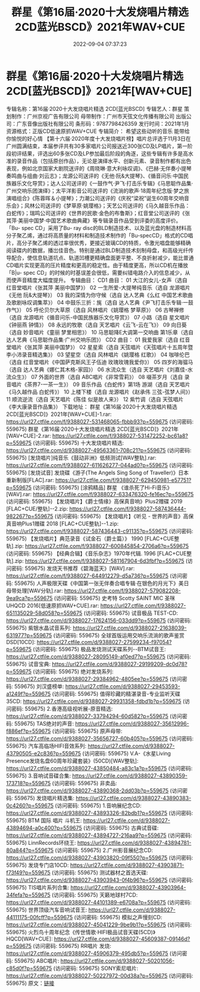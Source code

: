 ﻿---
title: 群星《第16届·2020十大发烧唱片精选2CD蓝光BSCD》2021年WAV+CUE
date: 2022-09-04 07:37:23
categories: 试音碟、非卖品、发烧碟
tags: 华语中文
---
# 群星《第16届·2020十大发烧唱片精选2CD[蓝光BSCD]》2021年[WAV+CUE]

专辑名称：第16届·2020十大发烧唱片精选 2CD[蓝光BSCD]
专辑艺人：群星
策划制作：广州京视广告有限公司
母带制作：广州市天弦文化传播有限公司
出版公司：广东音像出版社有限公司
条形码：9787798426359
发行时间：2021年1月
资源格式：正版CD低速原抓WAV+CUE
专辑简介：
希望这些动听的音乐
能带给你愉悦的好心情
【第十六届·2020年度十大发烧唱片榜】唱片总评选于11月3日在广州圆满结束，本届参评共有30多家唱片公司报送近300张CD及LP唱片，第一阶段初评结果，评选出60多张CD及LP参加最后阶段的角逐，这些专辑有许多是高水准的录音作品（包括原创作品），无论是演绎水平、创新元素、录音制作都有出色表现，例如北京国家大剧院送评的《周晓琳·意大利咏叹调》、《巴赫·无伴奏小提琴奏鸣曲与组曲·刘云志》；龙源公司送评的《无他·阮&大提琴》、《循音问乐·中国民族器乐文化导赏》；达人公司送评的《一鼓作气·尹飞·打击乐专辑》《马思聪作品集·广州交响乐团演绎》；太平洋影音公司送评的《流淌的歌声·18周年纪念版·梦之旅演唱组合》《陈蓉晖＆小提琴》；力潮公司送评的《庆祝“梁祝”诞生60周年交响音乐会》；风林公司送评的《梦草原·姚璎格》；天艺公司送评的《马久越音乐作品：白蛇传》；瑞鸣公司送评的《世界的民歌·金色的布鲁斯》；红音堂公司送评的《张其萍·美丽中国梦·中国艺术歌曲典藏》等专辑录音作品受到评委的高度评价。
「Bu- spec CD」采用了Bu- ray
disc的BLD制造技术、以及蓝光盘的制造材料高分子聚乙烯，通过将高质量的材料和制造技术制作的「Bu-specCD」格式的CD唱片，高分子聚乙烯的透过率很优秀，更接近玻璃CD的特质，令激光唱盘能够精确阅读碟内的数据，播岀佳音色。特别是通过BLD制造技术刻制母盘，和高级光纤传导配合，使信息轨道坑点、轨道凹槽更精确盘面更平整、不良折射减少，能比普通CD唱片实现更高的压片精度和更高的稳定性。由于精度更高，所以CD机在播放「B|u-
spec CD」的时候的时基误差会很低，需要纠错电路介入的信息减少，从而使声音精度大幅度提升。
专辑曲目：
CD1 曲目：
01 大江的女儿-女声（选自 红音堂唱片《张其萍 美丽中国梦》）
02 一生所爱-大提琴纯音乐（选自 龙源唱片《无他 阮&大提琴》）
03 我的深情为你守候（选自 达人艺典《么红 中国艺术歌曲及歌剧咏叹调集萃》）
04 中鼓乐三折：旄（选自 达人艺典《尹飞打击乐专辑·一鼓作气》）
05 呼伦贝尔大草原（选自 风林唱片《姚璎格 梦草原》）
06 古琴禅修（选自 龙源唱片《循音问乐-中国民族器乐文化导赏》）
07 小路（选自 星文唱片《钟丽燕 钟情》）
08 永远的牧歌（选自 天艺唱片《云飞-云在飞》）
09 向日葵（选自 妙音唱片《童丽 梦里相思》）
10 马思聪降E大调第一交响曲 第1乐章（选自达人艺典《马思聪作品集·广州交响乐团》）
CD2 曲目：
01 我爱我家（选自 红音堂唱片《张其萍 美丽中国梦》）
02 星星索（选自 天弦唱片《天弦唱片十五周年暨李小沛录音精选集》）
03 望星空（选自 风林唱片《姚璎格 红歌》）
04 咖啡伦巴（选自 红音堂唱片《中国萨克斯风王子伍迪 玫瑰玫瑰我爱你》）
05 四岁的海骝马（选自 达人艺典《娜仁其木格-家园》）
06 水流众生（选自 天艺唱片《刘嘉佳-水流众生》）
07 外面的世界（选自 ABC唱片《非常雪莉》）
08 啜茶岁月（选自 录音唱片《茶界7-一茶一生》）
09 音乐作品《白蛇传》第1场 游湖（选自 天艺唱片《马久越作品 白蛇传》）
10 上楼下楼（选自 龙源唱片《赵承伟 三弦-弦梦人间》）
11 顺流逆流（选自 天艺唱片《陈佳 似是故人来》）
12 紫竹调（选自 天弦唱片《李大康录音作品集》）
下载地址：
群星《第16届·2020十大发烧唱片精选 2CD[蓝光BSCD]》2021年[WAV+CUE]-1.rar: https://url27.ctfile.com/f/9388027-531468065-fbbb93?p=559675
(访问密码: 559675)
群星《第16届·2020十大发烧唱片精选 2CD[蓝光BSCD]》2021年[WAV+CUE]-2.rar: https://url27.ctfile.com/f/9388027-531472252-bc61a8?p=559675
(访问密码: 559675)
十大发烧唱片精选: https://url27.ctfile.com/d/9388027-49563361-708c21?p=559675
(访问密码: 559675)
[发烧唱片]纯音乐《鼓动非洲》低频测试[WAV整轨].rar: https://url27.ctfile.com/f/9388027-611626277-044ad0?p=559675
(访问密码: 559675)
[发烧试音] 发烧碟《游子(The Angels Sing Song of
Traveller)》日本重新制版[FLAC].rar: https://url27.ctfile.com/f/9388027-629450981-e57751?p=559675
(访问密码: 559675)
[涂鸦精品] 群星 《谁杀死了Hi-Fi音乐》[WAV].rar: https://url27.ctfile.com/f/9388027-633476320-fe16ec?p=559675
(访问密码: 559675)
【发烧唱片】《爵士情缘》高保真音响》Plus2赠碟 2019 [FLAC+CUE/整轨]--2.zip: https://url27.ctfile.com/f/9388027-587436444-982267?p=559675
(访问密码: 559675)
【发烧唱片】《听见 - 世界的声音》高保真音响Plus1赠碟 2018 [FLAC+CUE整轨]--1.zip:
https://url27.ctfile.com/f/9388027-587436443-c91135?p=559675
(访问密码: 559675)
【发烧唱片】典范录音《试金石（爵士篇）》 1990 [FLAC+CUE整轨].zip: https://url27.ctfile.com/f/9388027-600845854-2706a6?p=559675
(访问密码: 559675)
【经典合辑】《音乐杂志》1970年代辑. 1996 [FLAC+CUE整轨].zip: https://url27.ctfile.com/f/9388027-581167904-6d3fbf?p=559675
(访问密码: 559675)
发烧天书推荐《碧海蓝天》[WAV].rar: https://url27.ctfile.com/f/9388027-644912279-d5a736?p=559675
(访问密码: 559675)
人声极限天碟《中国第一张无伴奏合唱专辑·在银色的月光下》美日母带处理[WAV分轨].rar: https://url27.ctfile.com/f/9388027-579082208-9ea9ca?p=559675
(访问密码: 559675)
史考特 Scotty SAINT MIC 圣咪 UHQCD 2016[低速原抓WAV+CUE].rar: https://url27.ctfile.com/f/9388027-651135029-58d058?p=559675
(访问密码: 559675)
试音极品 TEST-CD: https://url27.ctfile.com/d/9388027-17624156-033dd9?p=559675
(访问密码: 559675)
紫银水晶试音系列: https://url27.ctfile.com/d/9388027-21638039-631977?p=559675
(访问密码: 559675)
全球首版运用交响乐流淌的歌声鉴赏DSD[10CD]: https://url27.ctfile.com/d/9388027-27599234-f97054?p=559675
(访问密码: 559675)
极品发烧测试天碟系列--BTM试音王: https://url27.ctfile.com/d/9388027-28095149-af0ed7?p=559675
(访问密码: 559675)
试音宝典: https://url27.ctfile.com/d/9388027-29199209-dc0d78?p=559675
(访问密码: 559675)
绝对发烧系列: https://url27.ctfile.com/d/9388027-29384962-4805ee?p=559675
(访问密码: 559675)
刘汉盛榜单: https://url27.ctfile.com/d/9388027-29453593-a1249f?p=559675
(访问密码: 559675)
值得珍藏的精湛录音-专业监听天碟35CD: https://url27.ctfile.com/d/9388027-29931358-fdbd1b?p=559675
(访问密码: 559675)
2.香港高级视听展-原音精选: https://url27.ctfile.com/d/9388027-33794294-60d582?p=559675
(访问密码: 559675)
TAS绝对的声音: https://url27.ctfile.com/d/9388027-35612996-f886ef?p=559675
(访问密码: 559675)
原声母带: https://url27.ctfile.com/d/9388027-35656727-60b405?p=559675
(访问密码: 559675)
汽车高临场HIFI音效系列: https://url27.ctfile.com/d/9388027-43790505-e2c836?p=559675
(访问密码: 559675)
V.A-《水星Living Presence发烧名盘60周年珍藏套装》(50CD)[WAV整轨]: https://url27.ctfile.com/d/9388027-43850484-a83c1a?p=559675
(访问密码: 559675)
3.音响试音碟合集: https://url27.ctfile.com/d/9388027-43890359-173718?p=559675
(访问密码: 559675)
非卖品: https://url27.ctfile.com/d/9388027-43890368-2dd03b?p=559675
(访问密码: 559675)
发烧唱片精选集: https://url27.ctfile.com/d/9388027-43890383-0c4260?p=559675
(访问密码: 559675)
1.音响展纪念CD: https://url27.ctfile.com/d/9388027-43893326-82bdb1?p=559675
(访问密码: 559675)
BTM 国际 唱片 斗机王: https://url27.ctfile.com/d/9388027-43894694-a0c400?p=559675
(访问密码: 559675)
古典试音碟: https://url27.ctfile.com/d/9388027-43894727-216aa9?p=559675
(访问密码: 559675)
LinnRecords环绕王: https://url27.ctfile.com/d/9388027-43894781-80a844?p=559675
(访问密码: 559675)
2.广州影音展纪念CD: https://url27.ctfile.com/d/9388027-43903820-09f550?p=559675
(访问密码: 559675)
发烧专门店10CD: https://url27.ctfile.com/d/9388027-43903871-f73f49?p=559675
(访问密码: 559675)
测试器材之首选天碟: https://url27.ctfile.com/d/9388027-43903943-0f4b96?p=559675
(访问密码: 559675)
TIS唱片系列合集: https://url27.ctfile.com/d/9388027-43903964-34fefa?p=559675
(访问密码: 559675)
天籁地球村7CD: https://url27.ctfile.com/d/9388027-44101389-e6708a?p=559675
(访问密码: 559675)
世界顶级汽车音响试音王: https://url27.ctfile.com/d/9388027-44111175-00fcff?p=559675
(访问密码: 559675)
模拟之声慢刻CD: https://url27.ctfile.com/d/9388027-45041229-9be9b1?p=559675
(访问密码: 559675)
火烈鸟十周年纪念《传世情歌·HIFI极品试音天碟(5CD)》HQCD[WAV+CUE]: https://url27.ctfile.com/d/9388027-45609387-09146d?p=559675
(访问密码: 559675)
RR唱片 发烧: https://url27.ctfile.com/d/9388027-45906379-495db5?p=559675
(访问密码: 559675)
ABC唱片: https://url27.ctfile.com/d/9388027-50201056-c85d0f?p=559675
(访问密码: 559675)
SONY索尼唱片: https://url27.ctfile.com/d/9388027-50227972-00d38a?p=559675
(访问密码: 559675)
原文：[链接](https://blog.sina.com.cn/s/blog_1647c7e7601030z7u.html)